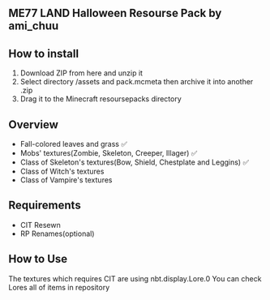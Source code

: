 ## ME77 LAND Halloween Resourse Pack by ami_chuu

## How to install
 1. Download ZIP from here and unzip it
 2. Select directory /assets and pack.mcmeta then archive it into another .zip
 4. Drag it to the Minecraft resoursepacks directory 

## Overview
  * Fall-colored leaves and grass ✅
  * Mobs' textures(Zombie, Skeleton, Creeper, Illager) ✅
  * Class of Skeleton's textures(Bow, Shield, Chestplate and Leggins) ✅
  * Class of Witch's textures
  * Class of Vampire's textures

## Requirements
  * CIT Resewn
  * RP Renames(optional)

## How to Use
  The textures which requires CIT are using nbt.display.Lore.0
  You can check Lores all of items in repository


